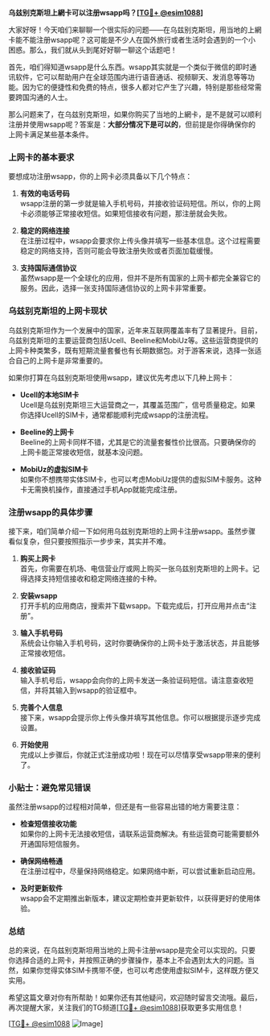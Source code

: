 **乌兹别克斯坦上網卡可以注册wsapp吗？[[TG💪+ @esim1088](https://t.me/s/esim1088)]**

大家好呀！今天咱们来聊聊一个很实际的问题——在乌兹别克斯坦，用当地的上網卡能不能注册wsapp呢？这可能是不少人在国外旅行或者生活时会遇到的一个小困惑。那么，我们就从头到尾好好聊一聊这个话题吧！

首先，咱们得知道wsapp是什么东西。wsapp其实就是一个类似于微信的即时通讯软件，它可以帮助用户在全球范围内进行语音通话、视频聊天、发消息等等功能。因为它的便捷性和免费的特点，很多人都对它产生了兴趣，特别是那些经常需要跨国沟通的人士。

那么问题来了，在乌兹别克斯坦，如果你购买了当地的上網卡，是不是就可以顺利注册并使用wsapp呢？答案是：**大部分情况下是可以的**，但前提是你得确保你的上网卡满足某些基本条件。

### 上网卡的基本要求

要想成功注册wsapp，你的上网卡必须具备以下几个特点：

1. **有效的电话号码**  
   wsapp注册的第一步就是输入手机号码，并接收验证码短信。所以，你的上网卡必须能够正常接收短信。如果短信接收有问题，那注册就会失败。

2. **稳定的网络连接**  
   在注册过程中，wsapp会要求你上传头像并填写一些基本信息。这个过程需要稳定的网络支持，否则可能会导致注册失败或者页面加载缓慢。

3. **支持国际通信协议**  
   虽然wsapp是一个全球化的应用，但并不是所有国家的上网卡都完全兼容它的服务。因此，选择一张支持国际通信协议的上网卡非常重要。

### 乌兹别克斯坦的上网卡现状

乌兹别克斯坦作为一个发展中的国家，近年来互联网覆盖率有了显著提升。目前，乌兹别克斯坦的主要运营商包括Ucell、Beeline和MobiUz等。这些运营商提供的上网卡种类繁多，既有短期流量套餐也有长期数据包。对于游客来说，选择一张适合自己的上网卡是非常重要的。

如果你打算在乌兹别克斯坦使用wsapp，建议优先考虑以下几种上网卡：

- **Ucell的本地SIM卡**  
  Ucell是乌兹别克斯坦三大运营商之一，其覆盖范围广，信号质量稳定。如果你选择Ucell的SIM卡，通常都能顺利完成wsapp的注册流程。

- **Beeline的上网卡**  
  Beeline的上网卡同样不错，尤其是它的流量套餐性价比很高。只要确保你的上网卡能正常接收短信，就基本没问题。

- **MobiUz的虚拟SIM卡**  
  如果你不想携带实体SIM卡，也可以考虑MobiUz提供的虚拟SIM卡服务。这种卡无需换机操作，直接通过手机App就能完成注册。

### 注册wsapp的具体步骤

接下来，咱们简单介绍一下如何用乌兹别克斯坦的上网卡注册wsapp。虽然步骤看似复杂，但只要按照指示一步步来，其实并不难。

1. **购买上网卡**  
   首先，你需要在机场、电信营业厅或网上购买一张乌兹别克斯坦的上网卡。记得选择支持短信接收和稳定网络连接的卡种。

2. **安装wsapp**  
   打开手机的应用商店，搜索并下载wsapp。下载完成后，打开应用并点击“注册”。

3. **输入手机号码**  
   系统会让你输入手机号码，这时你要确保你的上网卡处于激活状态，并且能够正常接收短信。

4. **接收验证码**  
   输入手机号后，wsapp会向你的上网卡发送一条验证码短信。请注意查收短信，并将其输入到wsapp的验证框中。

5. **完善个人信息**  
   接下来，wsapp会提示你上传头像并填写其他信息。你可以根据提示逐步完成设置。

6. **开始使用**  
   完成以上步骤后，你就正式注册成功啦！现在可以尽情享受wsapp带来的便利了。

### 小贴士：避免常见错误

虽然注册wsapp的过程相对简单，但还是有一些容易出错的地方需要注意：

- **检查短信接收功能**  
  如果你的上网卡无法接收短信，请联系运营商解决。有些运营商可能需要额外开通国际短信服务。

- **确保网络畅通**  
  在注册过程中，尽量保持网络稳定。如果网络中断，可以尝试重新启动应用。

- **及时更新软件**  
  wsapp会不定期推出新版本，建议定期检查并更新软件，以获得更好的使用体验。

### 总结

总的来说，在乌兹别克斯坦用当地的上网卡注册wsapp是完全可以实现的。只要你选择合适的上网卡，并按照正确的步骤操作，基本上不会遇到太大的问题。当然，如果你觉得实体SIM卡携带不便，也可以考虑使用虚拟SIM卡，这样既方便又实用。

希望这篇文章对你有所帮助！如果你还有其他疑问，欢迎随时留言交流哦。最后，再次提醒大家，关注我们的TG频道[[TG💪+ @esim1088](https://t.me/s/esim1088)]获取更多实用信息！

[[TG💪+ @esim1088](https://t.me/s/esim1088) ![Image](https://i.postimg.cc/4NQfJmqS/Snipaste-2025-05-13-00-14-12.png)]